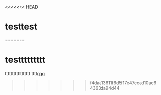<<<<<<< HEAD
# testtest
=======
# testtttttttt
tttttttttttttttttt
ttttggg
>>>>>>> f4daa13611f6d5f17e47ccad10ae64363da94d44
